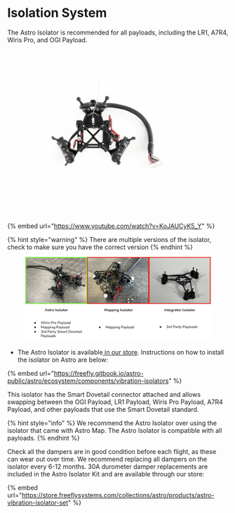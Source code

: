 # Isolation System

The Astro Isolator is recommended for all payloads, including the LR1, A7R4, Wiris Pro, and OGI Payload.&#x20;

<figure><img src="../../../.gitbook/assets/0d1XENFI.jpeg" alt="" width="375"><figcaption></figcaption></figure>

{% embed url="https://www.youtube.com/watch?v=KoJAUCyK5_Y" %}

{% hint style="warning" %}
There are multiple versions of the isolator, check to make sure you have the correct version&#x20;
{% endhint %}

<figure><img src="../../../.gitbook/assets/Screenshot 2023-06-06 131030.png" alt=""><figcaption></figcaption></figure>

* The Astro Isolator is available[ in our store](https://store.freeflysystems.com/products/astro-isolator). Instructions on how to install the isolator on Astro are below:

{% embed url="https://freefly.gitbook.io/astro-public/astro/ecosystem/components/vibration-isolators" %}

This isolator has the Smart Dovetail connector attached and allows swapping between the OGI Payload, LR1 Payload, Wiris Pro Payload, A7R4 Payload, and other payloads that use the Smart Dovetail standard.&#x20;

{% hint style="info" %}
We recommend the Astro Isolator over using the isolator that came with Astro Map. The Astro Isolator is compatible with all payloads.&#x20;
{% endhint %}

Check all the dampers are in good condition before each flight, as these can wear out over time. We recommend replacing all dampers on the isolator every 6-12 months. 30A durometer damper replacements are included in the Astro Isolator Kit and are available through our store:

{% embed url="https://store.freeflysystems.com/collections/astro/products/astro-vibration-isolator-set" %}
